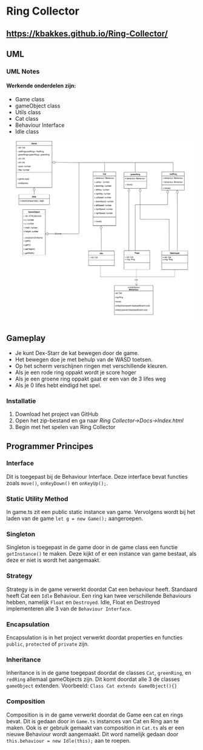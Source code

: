 # Ring Collector

## https://kbakkes.github.io/Ring-Collector/

## UML 
### UML Notes
#### Werkende onderdelen zijn: 
- Game class
- gameObject class
- Utils class
- Cat class
- Behaviour Interface
- Idle class

![UML](docs/images/ringCollector.png?raw=true "UML")


## Gameplay

- Je kunt Dex-Starr de kat bewegen door de game.
- Het bewegen doe je met behulp van de WASD toetsen. 
- Op het scherm verschijnen ringen met verschillende kleuren. 
- Als je een rode ring oppakt wordt je score hoger
- Als je een groene ring oppakt gaat er een van de 3 lifes weg
- Als je 0 lifes hebt eindigd het spel. 

### Installatie

1. Download het project van GitHub
2. Open het zip-bestand en ga naar _Ring Collector->Docs->Index.html_
3. Begin met het spelen van Ring Collector



## Programmer Principes


### Interface
Dit is toegepast bij de Behaviour Interface. Deze interface bevat functies zoals
`move()`, `onKeyDown()` en `onKeyUp();`. 

### Static Utility Method
In game.ts zit een public static instance van game. Vervolgens wordt bij het laden
van de game `let g = new Game();` aangeroepen.

### Singleton 
Singleton is toegepast in de game door in de game class een functie `getInstance()` te maken.
Deze kijkt of er een instance van game bestaat, als deze er niet is wordt het aangemaakt. 

### Strategy
Strategy is in de game verwerkt doordat Cat een behaviour heeft. Standaard heeft Cat een `Idle` Behaviour. 
Een ring kan twee verschillende Behaviours hebben, namelijk `Float` en `Destroyed`. Idle, Float en Destroyed
implementeren alle 3 van de `Behaviour Interface`.

### Encapsulation 
Encapsulation is in het project verwerkt doordat properties en functies `public`, `protected` of `private` zijn.

### Inheritance
Inheritance is in de game toegepast doordat de classes `Cat`, `greenRing`, en `redRing` allemaal gameObjects zijn. 
Dit komt doordat alle 3 de classes `gameObject` extenden. Voorbeeld: `Class Cat extends GameObject(){}`


### Composition
Composition is in de game verwerkt doordat de Game een cat en rings bevat. 
Dit is gedaan door in `Game.ts` instances van Cat en Ring aan te maken. 
Ook is er gebruik gemaakt van composition in `Cat.ts` als er een nieuwe Behaviour wordt aangemaakt.
Dit word namelijk gedaan door `this.behaviour = new Idle(this);` aan te roepen. 


